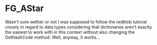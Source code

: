 # FG_AStar

Wasn't sure wether or not I was supposed to follow the redblob tutorial closely in regard to data types considering that dictionaries aren't exactly the easiest to work with in this context without also changing the GetHashCode method. Well, anyway, it works...
